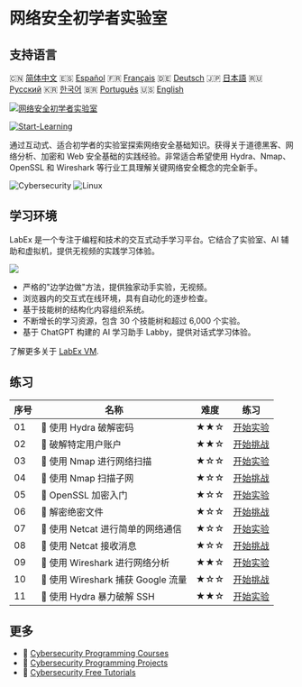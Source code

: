 # 网络安全初学者实验室

## 支持语言

🇨🇳 [简体中文](README_zh.md) 🇪🇸 [Español](README_es.md) 🇫🇷 [Français](README_fr.md) 🇩🇪 [Deutsch](README_de.md) 🇯🇵 [日本語](README_ja.md) 🇷🇺 [Русский](README_ru.md) 🇰🇷 [한국어](README_ko.md) 🇧🇷 [Português](README_pt.md) 🇺🇸 [English](README.md) 

[![网络安全初学者实验室](https://cover-creator.labex.io/cybersecurity-labs-for-beginners.png?lang=zh)](https://labex.io/zh/courses/cybersecurity-labs-for-beginners)

[![Start-Learning](https://img.shields.io/badge/Start-Learning-whitesmoke?style=for-the-badge)](https://labex.io/zh/courses/cybersecurity-labs-for-beginners)

通过互动式、适合初学者的实验室探索网络安全基础知识。获得关于道德黑客、网络分析、加密和 Web 安全基础的实践经验。非常适合希望使用 Hydra、Nmap、OpenSSL 和 Wireshark 等行业工具理解关键网络安全概念的完全新手。

![Cybersecurity](https://img.shields.io/badge/Cybersecurity-whitesmoke?style=for-the-badge&logo=cybersecurity)
![Linux](https://img.shields.io/badge/Linux-whitesmoke?style=for-the-badge&logo=linux)


## 学习环境

LabEx 是一个专注于编程和技术的交互式动手学习平台。它结合了实验室、AI 辅助和虚拟机，提供无视频的实践学习体验。

![](https://tutorial-screenshot.getvm.io/images/vm-1725247253.png)

- 严格的"边学边做"方法，提供独家动手实验，无视频。
- 浏览器内的交互式在线环境，具有自动化的逐步检查。
- 基于技能树的结构化内容组织系统。
- 不断增长的学习资源，包含 30 个技能树和超过 6,000 个实验。
- 基于 ChatGPT 构建的 AI 学习助手 Labby，提供对话式学习体验。

了解更多关于 [LabEx VM](https://support.labex.io/using-labex/virtual-machine).

## 练习

|   序号 | 名称                               | 难度   | 练习                                                                                                                        |
|--------|------------------------------------|--------|-----------------------------------------------------------------------------------------------------------------------------|
|     01 | 📖 使用 Hydra 破解密码             | ★★☆    | <a target='_blank' href='https://labex.io/zh/tutorials/linux-using-hydra-to-crack-passwords-415960'>开始实验</a>            |
|     02 | 🎯 破解特定用户账户                | ★★☆    | <a target='_blank' href='https://labex.io/zh/tutorials/linux-cracking-a-specific-user-account-415951'>开始挑战</a>          |
|     03 | 📖 使用 Nmap 进行网络扫描          | ★☆☆    | <a target='_blank' href='https://labex.io/zh/tutorials/nmap-network-scanning-with-nmap-415959'>开始实验</a>                 |
|     04 | 🎯 使用 Nmap 扫描子网              | ★☆☆    | <a target='_blank' href='https://labex.io/zh/tutorials/nmap-scanning-subnet-with-nmap-415954'>开始挑战</a>                  |
|     05 | 📖 OpenSSL 加密入门                | ★☆☆    | <a target='_blank' href='https://labex.io/zh/tutorials/linux-introduction-to-encryption-with-openssl-415957'>开始实验</a>   |
|     06 | 🎯 解密绝密文件                    | ★☆☆    | <a target='_blank' href='https://labex.io/zh/tutorials/linux-decrypting-top-secret-document-415952'>开始挑战</a>            |
|     07 | 📖 使用 Netcat 进行简单的网络通信  | ★☆☆    | <a target='_blank' href='https://labex.io/zh/labs/linux-using-netcat-for-simple-network-communication-415961'>开始实验</a>  |
|     08 | 🎯 使用 Netcat 接收消息            | ★☆☆    | <a target='_blank' href='https://labex.io/zh/tutorials/linux-receive-messages-using-netcat-415953'>开始挑战</a>             |
|     09 | 📖 使用 Wireshark 进行网络分析     | ★★☆    | <a target='_blank' href='https://labex.io/zh/tutorials/wireshark-network-analysis-with-wireshark-415958'>开始实验</a>       |
|     10 | 🎯 使用 Wireshark 捕获 Google 流量 | ★☆☆    | <a target='_blank' href='https://labex.io/zh/tutorials/wireshark-capture-google-traffic-with-wireshark-415948'>开始挑战</a> |
|     11 | 📖 使用 Hydra 暴力破解 SSH         | ★★☆    | <a target='_blank' href='https://labex.io/zh/tutorials/hydra-brute-force-ssh-in-hydra-549926'>开始实验</a>                  |

## 更多

- 🔗 [Cybersecurity Programming Courses](https://github.com/labex-labs/awesome-programming-courses)
- 🔗 [Cybersecurity Programming Projects](https://github.com/labex-labs/awesome-programming-projects)
- 🔗 [Cybersecurity Free Tutorials](https://github.com/labex-labs/cybersecurity-free-tutorials)

